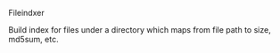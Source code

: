 Fileindxer

Build index for files under a directory which maps from file path to
size, md5sum, etc.
